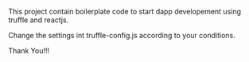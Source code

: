 This project contain boilerplate code to start dapp developement using truffle and reactjs.

Change the settings int truffle-config.js according to your conditions.

Thank You!!!  

